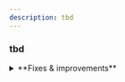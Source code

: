 ```yaml
---
description: tbd
---
```


### tbd

<details>
<summary>**Fixes & improvements**</summary>

- tbd
- tbd

</details>
